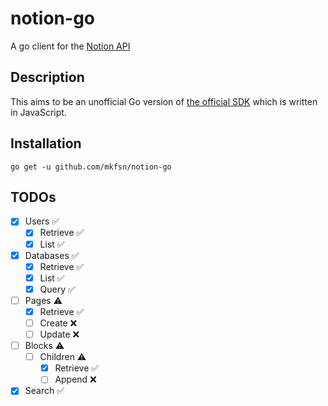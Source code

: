 # notion-go

A go client for the [Notion API](https://developers.notion.com/)

## Description

This aims to be an unofficial Go version of [the official SDK](https://github.com/makenotion/notion-sdk-js)
which is written in JavaScript.

## Installation

```
go get -u github.com/mkfsn/notion-go
```

## TODOs

- [x] Users ✅
   * [x] Retrieve ✅
   * [x] List ✅
- [x] Databases ✅
  * [x] Retrieve ✅
  * [x] List ✅
  * [x] Query ✅
- [ ] Pages ⚠️
  * [x] Retrieve ✅
  * [ ] Create ❌
  * [ ] Update ❌
- [ ] Blocks ⚠️
  * [ ] Children ⚠️
    - [x] Retrieve ✅
    - [ ] Append ❌
- [x] Search ✅
